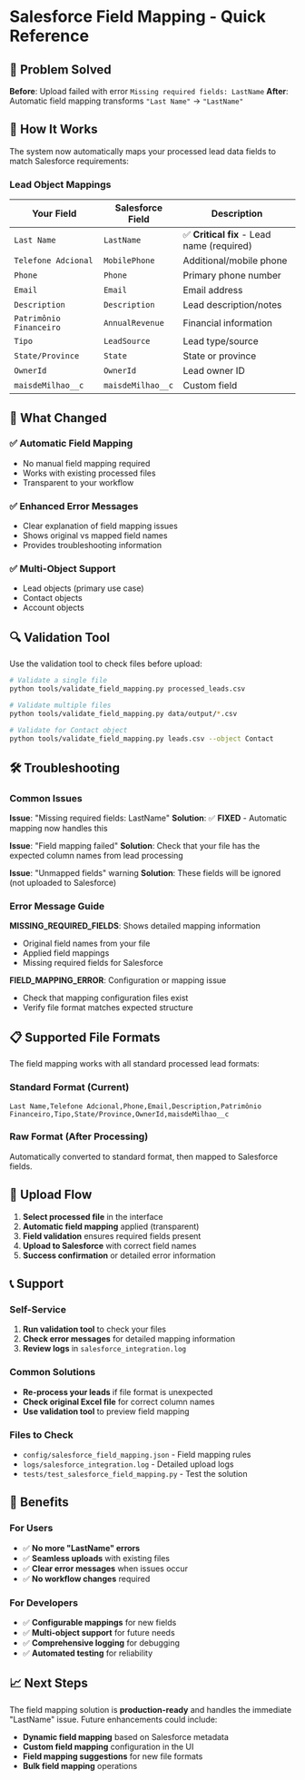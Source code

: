 # Salesforce Field Mapping - Quick Reference

## 🎯 Problem Solved

**Before**: Upload failed with error `Missing required fields: LastName`
**After**: Automatic field mapping transforms `"Last Name"` → `"LastName"`

## 🔧 How It Works

The system now automatically maps your processed lead data fields to match Salesforce requirements:

### Lead Object Mappings
| Your Field | Salesforce Field | Description |
|------------|------------------|-------------|
| `Last Name` | `LastName` | ✅ **Critical fix** - Lead name (required) |
| `Telefone Adcional` | `MobilePhone` | Additional/mobile phone |
| `Phone` | `Phone` | Primary phone number |
| `Email` | `Email` | Email address |
| `Description` | `Description` | Lead description/notes |
| `Patrimônio Financeiro` | `AnnualRevenue` | Financial information |
| `Tipo` | `LeadSource` | Lead type/source |
| `State/Province` | `State` | State or province |
| `OwnerId` | `OwnerId` | Lead owner ID |
| `maisdeMilhao__c` | `maisdeMilhao__c` | Custom field |

## 🚀 What Changed

### ✅ Automatic Field Mapping
- No manual field mapping required
- Works with existing processed files
- Transparent to your workflow

### ✅ Enhanced Error Messages
- Clear explanation of field mapping issues
- Shows original vs mapped field names
- Provides troubleshooting information

### ✅ Multi-Object Support
- Lead objects (primary use case)
- Contact objects
- Account objects

## 🔍 Validation Tool

Use the validation tool to check files before upload:

```bash
# Validate a single file
python tools/validate_field_mapping.py processed_leads.csv

# Validate multiple files
python tools/validate_field_mapping.py data/output/*.csv

# Validate for Contact object
python tools/validate_field_mapping.py leads.csv --object Contact
```

## 🛠️ Troubleshooting

### Common Issues

**Issue**: "Missing required fields: LastName"
**Solution**: ✅ **FIXED** - Automatic mapping now handles this

**Issue**: "Field mapping failed"
**Solution**: Check that your file has the expected column names from lead processing

**Issue**: "Unmapped fields" warning
**Solution**: These fields will be ignored (not uploaded to Salesforce)

### Error Message Guide

**MISSING_REQUIRED_FIELDS**: Shows detailed mapping information
- Original field names from your file
- Applied field mappings
- Missing required fields for Salesforce

**FIELD_MAPPING_ERROR**: Configuration or mapping issue
- Check that mapping configuration files exist
- Verify file format matches expected structure

## 📋 Supported File Formats

The field mapping works with all standard processed lead formats:

### Standard Format (Current)
```csv
Last Name,Telefone Adcional,Phone,Email,Description,Patrimônio Financeiro,Tipo,State/Province,OwnerId,maisdeMilhao__c
```

### Raw Format (After Processing)
Automatically converted to standard format, then mapped to Salesforce fields.

## 🔄 Upload Flow

1. **Select processed file** in the interface
2. **Automatic field mapping** applied (transparent)
3. **Field validation** ensures required fields present
4. **Upload to Salesforce** with correct field names
5. **Success confirmation** or detailed error information

## 📞 Support

### Self-Service
1. **Run validation tool** to check your files
2. **Check error messages** for detailed mapping information
3. **Review logs** in `salesforce_integration.log`

### Common Solutions
- **Re-process your leads** if file format is unexpected
- **Check original Excel file** for correct column names
- **Use validation tool** to preview field mapping

### Files to Check
- `config/salesforce_field_mapping.json` - Field mapping rules
- `logs/salesforce_integration.log` - Detailed upload logs
- `tests/test_salesforce_field_mapping.py` - Test the solution

## 🎉 Benefits

### For Users
- ✅ **No more "LastName" errors**
- ✅ **Seamless uploads** with existing files
- ✅ **Clear error messages** when issues occur
- ✅ **No workflow changes** required

### For Developers
- ✅ **Configurable mappings** for new fields
- ✅ **Multi-object support** for future needs
- ✅ **Comprehensive logging** for debugging
- ✅ **Automated testing** for reliability

## 📈 Next Steps

The field mapping solution is **production-ready** and handles the immediate "LastName" issue. Future enhancements could include:

- **Dynamic field mapping** based on Salesforce metadata
- **Custom field mapping** configuration in the UI
- **Field mapping suggestions** for new file formats
- **Bulk field mapping** operations
